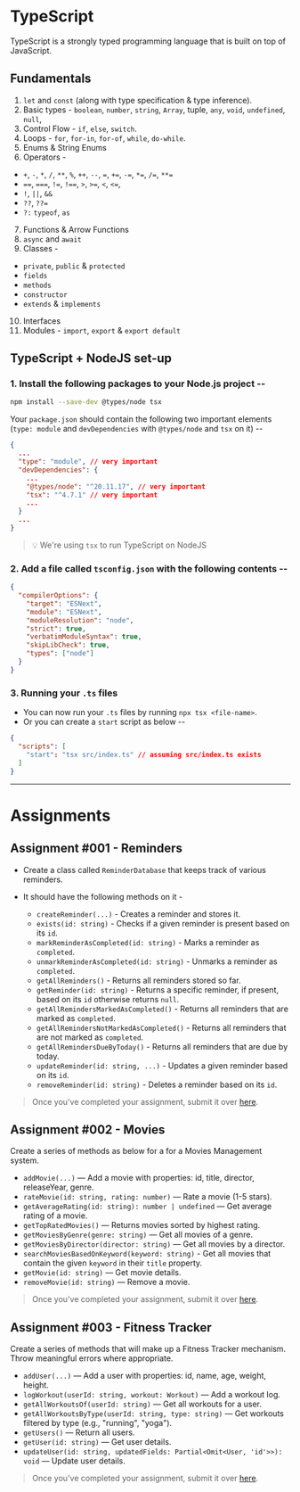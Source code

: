 # TypeScript

TypeScript is a strongly typed programming language that is built on top of JavaScript.

## Fundamentals

1. `let` and `const` (along with type specification & type inference).
2. Basic types - `boolean`, `number`, `string`, `Array`, tuple, `any`, `void`, `undefined`, `null`,
3. Control Flow - `if`, `else`, `switch`.
4. Loops - `for`, `for-in`, `for-of`, `while`, `do-while`.
5. Enums & String Enums
6. Operators -

- `+`, `-`, `*`, `/`, `**`, `%`, `++`, `--`, `=`, `+=`, `-=`, `*=`, `/=`, `**=`
- `==`, `===`, `!=`, `!==`, `>`, `>=`, `<`, `<=`,
- `!`, `||`, `&&`
- `??`, `??=`
- `?:` `typeof`, `as`

7. Functions & Arrow Functions
8. `async` and `await`
9. Classes -

- `private`, `public` & `protected`
- `fields`
- `methods`
- `constructor`
- `extends` & `implements`

10. Interfaces
11. Modules - `import`, `export` & `export default`

## TypeScript + NodeJS set-up

### 1. Install the following packages to your Node.js project --

```bash
npm install --save-dev @types/node tsx
```

Your `package.json` should contain the following two important elements (`type: module` and `devDependencies` with `@types/node` and `tsx` on it) --

```JSON
{
  ...
  "type": "module", // very important
  "devDependencies": {
    ...
    "@types/node": "^20.11.17", // very important
    "tsx": "^4.7.1" // very important
    ...
  }
  ...
}
```

> 💡 We're using `tsx` to run TypeScript on NodeJS

### 2. Add a file called `tsconfig.json` with the following contents --

```JSON
{
  "compilerOptions": {
    "target": "ESNext",
    "module": "ESNext",
    "moduleResolution": "node",
    "strict": true,
    "verbatimModuleSyntax": true,
    "skipLibCheck": true,
    "types": ["node"]
  }
}
```

### 3. Running your `.ts` files

- You can now run your `.ts` files by running `npx tsx <file-name>`.
- Or you can create a `start` script as below --

```JSON
{
  "scripts": [
    "start": "tsx src/index.ts" // assuming src/index.ts exists
  ]
}
```

---

# Assignments

## Assignment #001 - Reminders

- Create a class called `ReminderDatabase` that keeps track of various reminders.
- It should have the following methods on it -

  - `createReminder(...)` - Creates a reminder and stores it.
  - `exists(id: string)` - Checks if a given reminder is present based on its `id`.
  - `markReminderAsCompleted(id: string)` - Marks a reminder as `completed`.
  - `unmarkReminderAsCompleted(id: string)` - Unmarks a reminder as `completed`.
  - `getAllReminders()` - Returns all reminders stored so far.
  - `getReminder(id: string)` - Returns a specific reminder, if present, based on its `id` otherwise returns `null`.
  - `getAllRemindersMarkedAsCompleted()` - Returns all reminders that are marked as `completed`.
  - `getAllRemindersNotMarkedAsCompleted()` - Returns all reminders that are not marked as `completed`.
  - `getAllRemindersDueByToday()` - Returns all reminders that are due by today.
  - `updateReminder(id: string, ...)` - Updates a given reminder based on its `id`.
  - `removeReminder(id: string)` - Deletes a reminder based on its `id`.

> Once you've completed your assignment, submit it over [here](https://forms.gle/qm9iS17vmK86XeNy9).

## Assignment #002 - Movies

Create a series of methods as below for a for a Movies Management system.

- `addMovie(...)` — Add a movie with properties: id, title, director, releaseYear, genre.
- `rateMovie(id: string, rating: number)` — Rate a movie (1-5 stars).
- `getAverageRating(id: string): number | undefined` — Get average rating of a movie.
- `getTopRatedMovies()` — Returns movies sorted by highest rating.
- `getMoviesByGenre(genre: string)` — Get all movies of a genre.
- `getMoviesByDirector(director: string)` — Get all movies by a director.
- `searchMoviesBasedOnKeyword(keyword: string)` - Get all movies that contain the given `keyword` in their `title` property.
- `getMovie(id: string)` — Get movie details.
- `removeMovie(id: string)` — Remove a movie.

> Once you've completed your assignment, submit it over [here](https://forms.gle/UGD9m8wps1r5rL7y5).

## Assignment #003 - Fitness Tracker

Create a series of methods that will make up a Fitness Tracker mechanism. Throw meaningful errors where appropriate.

- `addUser(...)` — Add a user with properties: id, name, age, weight, height.
- `logWorkout(userId: string, workout: Workout)` — Add a workout log.
- `getAllWorkoutsOf(userId: string)` — Get all workouts for a user.
- `getAllWorkoutsByType(userId: string, type: string)` — Get workouts filtered by type (e.g., "running", "yoga").
- `getUsers()` — Return all users.
- `getUser(id: string)` — Get user details.
- `updateUser(id: string, updatedFields: Partial<Omit<User, 'id'>>): void` — Update user details.

> Once you've completed your assignment, submit it over [here](https://forms.gle/5YAxiKLUnE8xj9ZX7).
